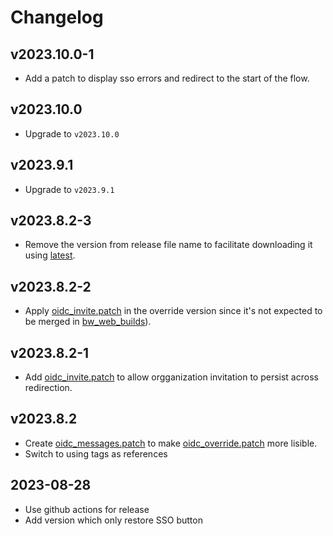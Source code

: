 # Changelog

## v2023.10.0-1

 - Add a patch to display sso errors and redirect to the start of the flow.

## v2023.10.0

 - Upgrade to `v2023.10.0`

## v2023.9.1

 - Upgrade to `v2023.9.1`

## v2023.8.2-3

 - Remove the version from release file name to facilitate downloading it using [latest](https://github.com/Timshel/oidc_web_builds/releases/latest/download/oidc_override_web_vault.tar.gz).

## v2023.8.2-2

 - Apply [oidc_invite.patch](oidc_invite.patch) in the override version since it's not expected to be merged in [bw_web_builds](https://github.com/dani-garcia/bw_web_builds)).

## v2023.8.2-1

 - Add [oidc_invite.patch](oidc_invite.patch) to allow orgganization invitation to persist across redirection.

## v2023.8.2

 - Create [oidc_messages.patch](oidc_messages.patch) to make [oidc_override.patch](oidc_override.patch) more lisible.
 - Switch to using tags as references

## 2023-08-28

 - Use github actions for release
 - Add version which only restore SSO button
